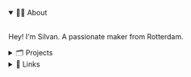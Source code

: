 <details open>
<summary>🙋‍♂️ About</summary>

<br>

Hey! I'm Silvan. A passionate maker from Rotterdam.

</details>

<details>
<summary>🗂️ Projects</summary>

<br>

[sil.so](https://sil.so) • Personal website  

[flowtu.be](https://flowtu.be) • Webflow-to-GitHub Sync  

[warp.domains](https://warp.domains) • AI domain name generator  

[curatyy.ai](https://curatyy.ai) • AI art curation  

</details>

<details>
<summary>🔗 Links</summary>

<br>

[support my work](https://ko-fi.com/M4M11AXHXH)  

[hello@sil.so](mailto:hello@sil.so?subject=Contact%20%7C%20sil.so)  

</details>
